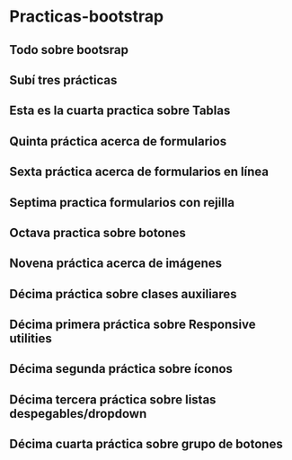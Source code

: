 # Practicas-bootstrap
## Todo sobre bootsrap
## Subí tres prácticas
## Esta es la cuarta practica sobre Tablas
## Quinta práctica acerca de formularios
## Sexta práctica acerca de formularios en línea
## Septima practica formularios con rejilla
## Octava practica sobre botones
## Novena práctica acerca de imágenes
## Décima práctica sobre clases auxiliares
## Décima primera práctica sobre Responsive utilities
## Décima segunda práctica sobre íconos
## Décima tercera práctica sobre listas despegables/dropdown
## Décima cuarta práctica sobre grupo de botones
